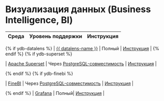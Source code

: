 # Визуализация данных (Business Intelligence, BI)

| Среда | Уровень поддержки  | Инструкция |
| --- | :---: | --- |
{% if ydb-datalens %}
| [{{ datalens-name }}](https://datalens.tech/ru) | Полный | [Инструкция](../datalens.md) |
{% endif %}
{% if ydb-superset %}

| [Apache Superset](https://superset.apache.org) | Через [PostgreSQL-совместимость](../../../postgresql/intro) | [Инструкция](../superset.md) |

{% endif %}
{% if ydb-finebi %}

| [FineBI](https://intl.finebi.com) | Через [PostgreSQL-совместимость](https://ydb.tech/docs/ru/postgresql/intro) | [Инструкция](./finebi.md) |

{% endif %}
| [Grafana](https://grafana.com) | Полный| [Инструкция](../grafana.md) |
